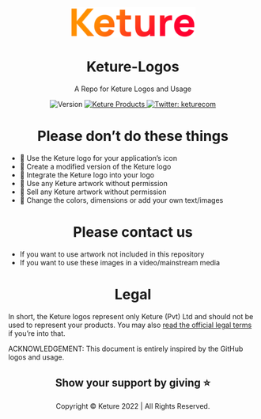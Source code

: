 <div align="center">

<img alt='hero logo' src="https://raw.githubusercontent.com/Keture/Keture-Logos/main/keture.png" width="50%" height="50%" />

</div>

<h1 align="center">Keture-Logos</h1>

<p align="center">A Repo for Keture Logos and Usage</p>
<p align="center">
  <img alt="Version" src="https://img.shields.io/badge/version-0.1.0-blue.svg?cacheSeconds=2592000" />
    <a href="https://keture.com" target="_blank">
    <img alt="Keture Products" src="https://img.shields.io/badge/Keture-Products-orange?style=flat-square&logo=appveyorlogo=data:image/png;base64" />
  </a>
  <a href="https://twitter.com/keturecom" target="_blank">
    <img alt="Twitter: keturecom" src="https://img.shields.io/twitter/follow/keturecom.svg?style=social" />
  </a>
</p>

<h1 align="center">Please don’t do these things</h1>

- 🚫 Use the Keture logo for your application’s icon 
- 🚫 Create a modified version of the Keture logo
- 🚫 Integrate the Keture logo into your logo 
- 🚫 Use any Keture artwork without permission 
- 🚫 Sell any Keture artwork without permission 
- 🚫 Change the colors, dimensions or add your own text/images

<h1 align="center">Please contact us</h1>

- If you want to use artwork not included in this repository
- If you want to use these images in a video/mainstream media

<h1 align="center">Legal</h1>

In short, the Keture logos represent only Keture (Pvt) Ltd and should not be used to represent your products. You may also [read the official legal terms](https://keture.com/terms-and-conditions#:~:text=Keture%C2%AE%2C%20the%20Keture%C2%AE%20logo,of%20Keture%2C%20(Pvt)%20Ltd.) if you’re into that.

ACKNOWLEDGEMENT: This document is entirely inspired by the GitHub logos and usage.
<div align="center">

## Show your support by giving ⭐️

Copyright © Keture 2022 | All Rights Reserved.

</div>




